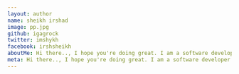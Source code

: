 ```yaml
---
layout: author
name: sheikh irshad
image: pp.jpg
github: igagrock
twitter: imshykh
facebook: irshsheikh
aboutMe: Hi there.., I hope you're doing great. I am a software developer based in Bengaluru and a technology enthusiast. I constantly explore new software languages and try my best to write about it.
meta: Hi there.., I hope you're doing great. I am a software developer based in Bengaluru and a technology enthusiast. I constantly explore new software languages and try my best to write about it.
---
```

